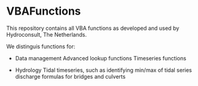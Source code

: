 # VBAFunctions

This repository contains all VBA functions as developed and used by Hydroconsult, The Netherlands.

We distinguis functions for:

* Data management
Advanced lookup functions
Timeseries functions

* Hydrology
Tidal timeseries, such as identifying min/max of tidal series
discharge formulas for bridges and culverts

